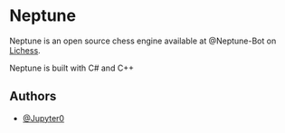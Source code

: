 
# Neptune

Neptune is an open source chess engine available at @Neptune-Bot on [Lichess](https://lichess.com).

Neptune is built with C# and C++

## Authors

- [@Jupyter0](https://www.github.com/Jupyter0)


